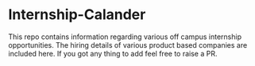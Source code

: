 # Internship-Calander
This repo contains information regarding various off campus internship opportunities. The hiring details of various product based companies are included here. If you got any thing to add feel free to raise a PR.
